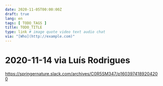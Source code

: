 ```yaml
---
date: 2020-11-05T00:00:00Z
draft: true
lang: en
tags: [ TODO_TAGS ]
title: TODO_TITLE
type: link # image quote video text audio chat
via: "[Who](http://example.com)"
---
```



# 2020-11-14 via Luís Rodrigues
https://springernature.slack.com/archives/C0R5SM347/p1603974189204200

# 

